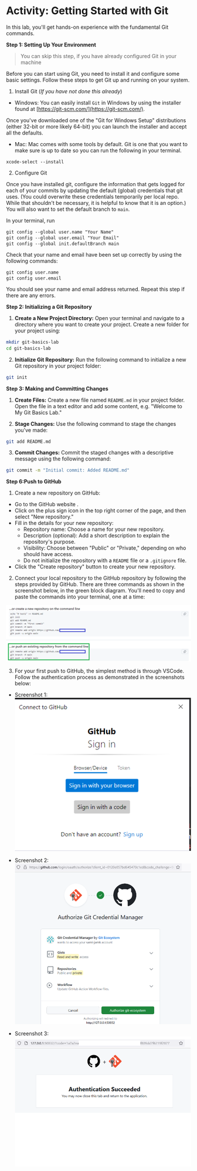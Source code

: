 # Activity: Getting Started with Git

In this lab, you'll get hands-on experience with the fundamental Git commands.

**Step 1: Setting Up Your Environment**

> You can skip this step, if you have already configured Git in your machine

Before you can start using Git, you need to install it and configure some basic settings. Follow these steps to get Git up and running on your system.

1. Install Git (*If you have not done this already*)

- Windows: You can easily install `Git` in Windows by using the installer found at [https://git-scm.com/](https://git-scm.com/).

Once you've downloaded one of the "Git for Windows Setup" distributions (either
32-bit or more likely 64-bit) you can launch the installer and accept all the
defaults.

- Mac: Mac comes with some tools by default. Git is one that you want to make sure is up to date so you can run the following in your terminal.

```shell
xcode-select --install
```
   
2. Configure Git

Once you have installed git, configure the information that gets logged for each of your commits by updating the default (global) credentials that git uses. (You could overwrite these credentials temporarily per local repo. While that
shouldn't be necessary, it is helpful to know that it is an option.) You will also want to set the default branch to `main`.

In your terminal, run

```shell
git config --global user.name "Your Name"
git config --global user.email "Your Email"
git config --global init.defaultBranch main
```

Check that your name and email have been set up correctly by using the following commands:

```shell
git config user.name
git config user.email
```

You should see your name and email address returned. Repeat this step if there
are any errors.


**Step 2: Initializing a Git Repository**

1. **Create a New Project Directory:**
Open your terminal and navigate to a directory where you want to create your project. Create a new folder for your project using:
```sh
mkdir git-basics-lab
cd git-basics-lab
```


2. **Initialize Git Repository:**
Run the following command to initialize a new Git repository in your project folder:
```sh
git init
```

**Step 3: Making and Committing Changes**

1. **Create Files:**
Create a new file named `README.md` in your project folder. Open the file in a text editor and add some content, e.g. "Welcome to My Git Basics Lab."

2. **Stage Changes:**
Use the following command to stage the changes you've made:
```sh
git add README.md
```

3. **Commit Changes:**
Commit the staged changes with a descriptive message using the following command:
```sh
git commit -m "Initial commit: Added README.md"
```

**Step 6:Push to GitHub**

1. Create a new repository on GitHub:

- Go to the GitHub website .
- Click on the plus sign icon in the top right corner of the page, and then select "New repository."
- Fill in the details for your new repository:
   - Repository name: Choose a name for your new repository.
   - Description (optional): Add a short description to explain the repository's purpose.
   - Visibility: Choose between "Public" or "Private," depending on who should have access.
   - Do not initialize the repository with a `README` file or a `.gitignore` file.
- Click the "Create repository" button to create your new repository.


2. Connect your local repository to the GitHub repository by following the steps provided by GitHub. There are three commands as shown in the screenshot below, in the green block diagram. You'll need to copy and paste the commands into your terminal, one at a time:

![](./img/github0.png)

3. For your first push to GitHub, the simplest method is through VSCode. Follow the authentication process as demonstrated in the screenshots below:

- Screenshot 1: 
![](./img/github1.png)

- Screenshot 2: 
![](./img/github2.png)

- Screenshot 3: 
![](./img/github3.png)






<!-- 


**Step 4: Basic Git Operations**

1. **View Repository Status:**
Use the following command to see the current status of your repository:
```sh
git status
```

2. **View Commit History:**
View the commit history to see your commit using:
```sh
git log
```

**Step 5: Making and Committing More Changes**

1. **Modify `README.md`:**
Open `README.md` again in a text editor and make some changes to the content.

2. **Stage and Commit Changes:**
Repeat the steps to stage and commit the changes you've made to `README.md`.




 -->
